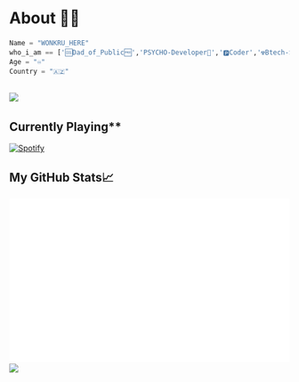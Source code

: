 # About 👨‍💻
```python
Name = "WONKRU_HERE"
who_i_am == ['🆒️Dad_of_Public🆓️','PSYCHO-Developer💯','🅿️Coder','☢️Btech-Student','🚫Noobie']
Age = "♾️"
Country = "🇦🇿"
```
<br>
   <img           src="https://camo.githubusercontent.com/992babdffd8c74a1502de375fbdf7e4d54773242/68747470733a2f2f6d656469612e67697068792e636f6d2f6d656469612f53576f536b4e36447854737a71494b4571762f67697068792e676966" width="495px">


## Currently Playing**
[![Spotify](https://novatorem.vercel.app/api/spotify)](https://www.last.fm/user/AmaanAhmed)


## My GitHub Stats📈
<b>
<summary><b>
<a>
  
  ![](https://github.com/wonkru-bot/stats/blob/master/generated/overview.svg)
  ![](https://github.com/wonkru-bot/stats/blob/master/generated/languages.svg)
 
</a>
</b></summary>
  
<b>
